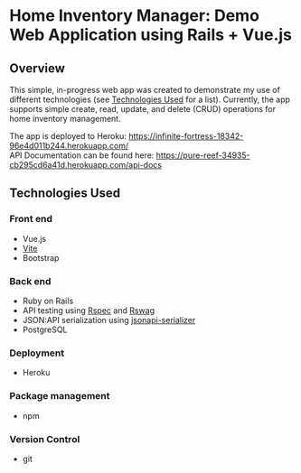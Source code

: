 # Home Inventory Manager: Demo Web Application using Rails + Vue.js

## Overview
This simple, in-progress web app was created to demonstrate my use of different technologies (see [Technologies Used](#technologies-used) for a list). Currently, the app supports simple create, read, update, and delete (CRUD) operations for home inventory management.

The app is deployed to Heroku: https://infinite-fortress-18342-96e4d011b244.herokuapp.com/
<br>API Documentation can be found here: https://pure-reef-34935-cb295cd6a41d.herokuapp.com/api-docs

## Technologies Used
### Front end
- Vue.js
- [Vite](https://vitejs.dev/)
- Bootstrap
### Back end
- Ruby on Rails
- API testing using [Rspec](https://rspec.info/) and [Rswag](https://github.com/rswag/rswag)
- JSON:API serialization using [jsonapi-serializer](https://github.com/jsonapi-serializer/jsonapi-serializer)
- PostgreSQL
### Deployment
- Heroku
### Package management
- npm
### Version Control
- git
